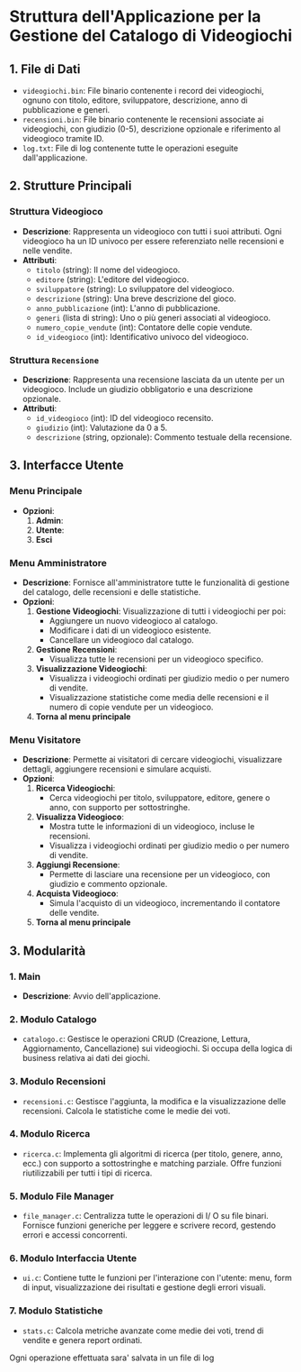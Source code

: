 # Struttura dell'Applicazione per la Gestione del Catalogo di Videogiochi

## 1. **File di Dati**
   - `videogiochi.bin`: File binario contenente i record dei videogiochi, ognuno con titolo, editore, sviluppatore, descrizione, anno di pubblicazione e generi.
   - `recensioni.bin`: File binario contenente le recensioni associate ai videogiochi, con giudizio (0-5), descrizione opzionale e riferimento al videogioco tramite ID.
   - `log.txt`: File di log contenente tutte le operazioni eseguite dall'applicazione.

## 2. Strutture Principali

### Struttura Videogioco
- **Descrizione**: Rappresenta un videogioco con tutti i suoi attributi. Ogni videogioco ha un ID univoco per essere referenziato nelle recensioni e nelle vendite.
- **Attributi**:
  - `titolo` (string): Il nome del videogioco.
  - `editore` (string): L'editore del videogioco.
  - `sviluppatore` (string): Lo sviluppatore del videogioco.
  - `descrizione` (string): Una breve descrizione del gioco.
  - `anno_pubblicazione` (int): L'anno di pubblicazione.
  - `generi` (lista di string): Uno o più generi associati al videogioco.
  - `numero_copie_vendute` (int): Contatore delle copie vendute.
  - `id_videogioco` (int): Identificativo univoco del videogioco.

### **Struttura `Recensione`**
- **Descrizione**: Rappresenta una recensione lasciata da un utente per un videogioco. Include un giudizio obbligatorio e una descrizione opzionale.
- **Attributi**:
  - `id_videogioco` (int): ID del videogioco recensito.
  - `giudizio` (int): Valutazione da 0 a 5.
  - `descrizione` (string, opzionale): Commento testuale della recensione.
## 3. **Interfacce Utente**

### **Menu Principale**
- **Opzioni**:
  1. **Admin**:
  2. **Utente**:
  3. **Esci**

### **Menu Amministratore**
- **Descrizione**: Fornisce all'amministratore tutte le funzionalità di gestione del catalogo, delle recensioni e delle statistiche.
- **Opzioni**:
  1. **Gestione Videogiochi**:
    Visualizzazione di tutti i videogiochi per poi:
     - Aggiungere un nuovo videogioco al catalogo.
     - Modificare i dati di un videogioco esistente.
     - Cancellare un videogioco dal catalogo.
  2. **Gestione Recensioni**:
     - Visualizza tutte le recensioni per un videogioco specifico.
  3. **Visualizzazione Videogiochi**:
     - Visualizza i videogiochi ordinati per giudizio medio o per numero di vendite.
     - Visualizzazione statistiche come media delle recensioni e il numero di copie vendute per un videogioco.
  4. **Torna al menu principale**

### **Menu Visitatore**
- **Descrizione**: Permette ai visitatori di cercare videogiochi, visualizzare dettagli, aggiungere recensioni e simulare acquisti.
- **Opzioni**:
  1. **Ricerca Videogiochi**:
     - Cerca videogiochi per titolo, sviluppatore, editore, genere o anno, con supporto per sottostringhe.
  2. **Visualizza Videogioco**:
     - Mostra tutte le informazioni di un videogioco, incluse le recensioni.
     - Visualizza i videogiochi ordinati per giudizio medio o per numero di vendite.
  3. **Aggiungi Recensione**:
     - Permette di lasciare una recensione per un videogioco, con giudizio e commento opzionale.
  4. **Acquista Videogioco**:
     - Simula l'acquisto di un videogioco, incrementando il contatore delle vendite.
  5. **Torna al menu principale**

## 3. **Modularità**

  ### **1. Main**
  - **Descrizione**: Avvio dell'applicazione.

  ### **2. Modulo Catalogo**
  - `catalogo.c`: Gestisce le operazioni CRUD (Creazione, Lettura, Aggiornamento, Cancellazione) sui videogiochi. Si occupa  della logica di business relativa ai dati dei giochi.

  ### **3. Modulo Recensioni**
  - `recensioni.c`: Gestisce l'aggiunta, la modifica e la visualizzazione delle recensioni. Calcola le statistiche come le medie dei  voti.
  
  ### **4. Modulo Ricerca**
  - `ricerca.c`: Implementa gli algoritmi di ricerca (per titolo, genere, anno, ecc.) con supporto a sottostringhe e matching parziale. Offre funzioni riutilizzabili per tutti i tipi di ricerca.
  
  ### **5. Modulo File Manager**
  - `file_manager.c`: Centralizza tutte le operazioni di I/  O su file binari. Fornisce funzioni generiche per leggere e scrivere record, gestendo errori e accessi concorrenti.
  
  ### **6. Modulo Interfaccia Utente**
  - `ui.c`: Contiene tutte le funzioni per l'interazione con l'utente: menu, form di input, visualizzazione dei risultati e gestione  degli errori visuali.

  ### **7. Modulo Statistiche**
  - `stats.c`: Calcola metriche avanzate come medie dei voti, trend di vendite e genera report ordinati.

  Ogni operazione effettuata sara' salvata in un file di log